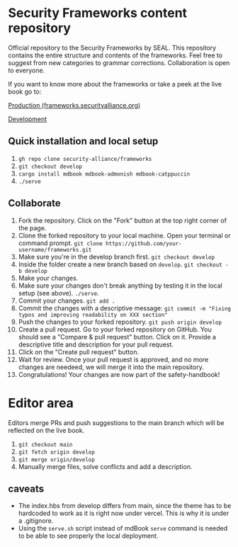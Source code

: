 # Security Frameworks content repository
Official repository to the Security Frameworks by SEAL. This repository contains the entire
structure and contents of the frameworks. Feel free to suggest from new categories to grammar
corrections. Collaboration is open to everyone.

If you want to know more about the frameworks or take a peek at the live book go to:

[Production (frameworks.securityalliance.org)](https://frameworks.securityalliance.org)

[Development](https://frameworks-git-develop-seal-frameworks.vercel.app/book/)


## Quick installation and local setup
1. `gh repo clone security-alliance/frameworks`
2. `git checkout develop`
3. `cargo install mdbook mdbook-admonish mdbook-catppuccin`
4. `./serve`

## Collaborate
1. Fork the repository. Click on the "Fork" button at the top right corner of the page.
2. Clone the forked repository to your local machine. Open your terminal or command prompt.
`git clone https://github.com/your-username/frameworks.git`
1. Make sure you're in the develop branch first.
`git checkout develop`
2. Inside the folder create a new branch based on `develop`.
`git checkout -b develop`
1. Make your changes.
2. Make sure your changes don't break anything by testing it in the local setup (see above).
`./serve`.
1. Commit your changes.
`git add .`
1. Commit the changes with a descriptive message:
`git commit -m "Fixing typos and improving readability on XXX section"`
1. Push the changes to your forked repository.
`git push origin develop`
1. Create a pull request. Go to your forked repository on GitHub. You should see a "Compare & pull
   request" button. Click on it. Provide a descriptive title and description for your pull request.
2. Click on the "Create pull request" button.
3.  Wait for review. Once your pull request is approved, and no more changes are needeed, we will
    merge it into the main repository.
4.  Congratulations! Your changes are now part of the safety-handbook!

# Editor area
Editors merge PRs and push suggestions to the main branch which will be reflected on the live book.
1. `git checkout main`
2. `git fetch origin develop`
3. `git merge origin/develop`
4. Manually merge files, solve conflicts and add a description.

## caveats
- The index.hbs from develop differs from main, since the theme has to be hardcoded to work as it is
right now under vercel. This is why it is under a .gitignore.
- Using the `serve.sh` script instead of mdBook `serve` command is needed to be able to see properly the local deployment.
